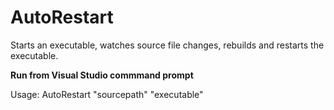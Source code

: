 # AutoRestart
Starts an executable, watches source file changes, rebuilds and restarts the executable.

**Run from Visual Studio commmand prompt**

Usage: AutoRestart "sourcepath" "executable"

